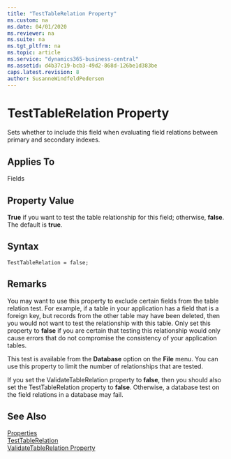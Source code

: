 ```yaml
---
title: "TestTableRelation Property"
ms.custom: na
ms.date: 04/01/2020
ms.reviewer: na
ms.suite: na
ms.tgt_pltfrm: na
ms.topic: article
ms.service: "dynamics365-business-central"
ms.assetid: d4b37c19-bcb3-49d2-868d-126be1d383be
caps.latest.revision: 8
author: SusanneWindfeldPedersen
---
```


 

# TestTableRelation Property
Sets whether to include this field when evaluating field relations between primary and secondary indexes.  
  
## Applies To  
 Fields  
  
## Property Value  
 **True** if you want to test the table relationship for this field; otherwise, **false**. The default is **true**.  

## Syntax
```
TestTableRelation = false;
```
  
## Remarks  
 You may want to use this property to exclude certain fields from the table relation test. For example, if a table in your application has a field that is a foreign key, but records from the other table may have been deleted, then you would not want to test the relationship with this table. Only set this property to **false** if you are certain that testing this relationship would only cause errors that do not compromise the consistency of your application tables.  
  
 This test is available from the **Database** option on the **File** menu. You can use this property to limit the number of relationships that are tested.  
  
 If you set the ValidateTableRelation property to **false**, then you should also set the TestTableRelation property to **false**. Otherwise, a database test on the field relations in a database may fail.  
  
## See Also  
[Properties](devenv-properties.md)   
 [TestTableRelation](devenv-testtablerelation-property.md)   
 [ValidateTableRelation Property](devenv-validatetablerelation-property.md)
